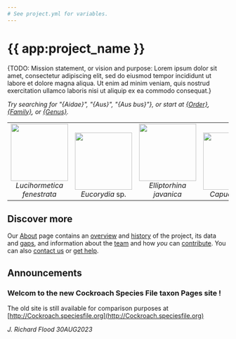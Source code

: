 ```yaml
---
# See project.yml for variables.
---
```


# {{ app:project_name }}
{TODO: Mission statement, or vision and purpose: Lorem ipsum dolor sit amet, consectetur adipiscing elit, sed do eiusmod tempor incididunt ut labore et dolore magna aliqua. Ut enim ad minim veniam, quis nostrud exercitation ullamco laboris nisi ut aliquip ex ea commodo consequat.}

<autocomplete-otu class="w-80 place-content-center" placeholder="Search by taxon name"/>

_Try searching for "{Aidae}", "{Aus}", "{Aus bus}"}, or start at [{Order}]({{app:project_url}}/otu/{id}/overview), [{Family}]({{app:project_url}}/otu/{id}/overview), or [{Genus}]({{app:project_url}}/otu/{id}/overview)._

<div>
<table style="text-align: center;">
    <tbody>
        <tr valign="bottom">
            <td style="text-align: center;">
                <img 
                    src="http://Cockroach.archive.speciesfile.org/HomePage/Cockroach/img_Logo/Lucihormetica_fenestrataSmall.jpg" width="130px"><br>
                <!-- alt="Copyright G. W. Beccaloni" title="Copyright G. W. Beccaloni"  --->
                <i>Lucihormetica fenestrata</i>
            </td>
            <td style="text-align: center;">
                <img 
                    src="http://Cockroach.archive.speciesfile.org/HomePage/Cockroach/img_Logo/Eucorydia_sp.jpg" width="130px"><br>
                <!-- alt="Copyright Josef Dvořák" title="Copyright Josef Dvořák" -->
                <i>Eucorydia</i> sp.
            </td>
            <td style="text-align: center;">
                <img src="http://Cockroach.archive.speciesfile.org/HomePage/Cockroach/img_Logo/Elliptorhina_javanicaSmall.jpg" width="130px"><br>
                <i>Elliptorhina javanica</i>
            </td>
            <td style="text-align: center;">
                <img 
                    src="http://Cockroach.archive.speciesfile.org/HomePage/Cockroach/img_Logo/Capucina_sp.jpg" width="130px">
                <br>
                <i>Capucina</i> sp.
            </td>
        </tr>
        <!--
        <tr valign="bottom">
            <td style="text-align: center;">
                <img alt="Copyright Thierry Garcia" title="Copyright Thierry Garcia"
                    src="http://Cockroach.archive.speciesfile.org/HomePage/Cockroach/img_Logo/Melyroidea_magnifica.jpg"
                    width="250px" style="border-style: none;"><br>
                <i>Melyroidea magnifica</i>
            </td>
            <td style="text-align: center;">
                <img alt="Copyright Stephane Brouard" title="Copyright Stephane Brouard"
                    src="http://Cockroach.archive.speciesfile.org/HomePage/Cockroach/img_Logo/Periplaneta_americanaSmall.jpg"
                    width="250px" style="border-style: none;"><br>
                <i>Periplaneta americana</i>
            </td>
            <td style="text-align: center;">
                <img alt="Copyright G. W. Beccaloni" title="Copyright G. W. Beccaloni"
                    src="http://Cockroach.archive.speciesfile.org/HomePage/Cockroach/img_Logo/Ectobius_lapponicus.jpg"
                    width="250px" height="146px" style="border-style: none;"><br>
                <i>Ectobius lapponicus</i>
            </td>
        </tr>
        <tr valign="bottom">
            <td style="text-align: center;">
                <img alt="Copyright Josef Dvořák" title="Copyright Josef Dvořák"
                    src="http://Cockroach.archive.speciesfile.org/HomePage/Cockroach/img_Logo/Polyzosteria_mitchelli.jpg"
                    width="150px" style="border-style: none;"><br>
                <i>Polyzosteria mitchelli</i>
            </td>
            <td style="text-align: center;">
                <img alt="Copyright Gernot Kunz" title="Copyright Gernot Kunz"
                    src="http://Cockroach.archive.speciesfile.org/HomePage/Cockroach/img_Logo/Prosoplecta_sp.jpg"
                    width="325px" style="border-style: none;"><br>
                <i>Prosoplecta</i> sp.
            </td>
            <td style="text-align: center;">
                <img alt="Copyright Josef Dvořák" title="Copyright Josef Dvořák"
                    src="http://Cockroach.archive.speciesfile.org/HomePage/Cockroach/img_Logo/Caeparia_sp.jpg"
                    width="150px" style="border-style: none;"><br>
                <i>Caeparia</i> sp.
            </td>
        </tr>
-->
    </tbody>
</table>
</div>

## Discover more
Our [About](about) page contains an [overview](about#overview) and [history](about#history) of the project, its data and [gaps](about#gaps-as-opportunity),<D-r> and information about the [team](about#team) and how _you_ can [contribute](about#contribute-or-get-help). You can also [contact us](about#contribute-or-get-help) or [get help](about#contribute-or-get-help). 

## Announcements
### Welcom to the new Cockroach Species File taxon Pages site !
The old site is still available for comparison purposes at [http://Cockroach.speciesfile.org](http://Cockroach.speciesfile.org)

_J. Richard Flood 30AUG2023_
